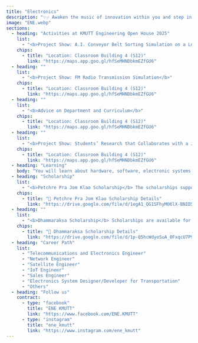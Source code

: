 ```yaml
---
title: "Electronics"
description: "✨🎶 Awaken the music of innovation within you and step into the world of Electronics Engineering at KMUTT. Create melodies with code, explore how electric circuits work, discover amazing innovations, and find new sources of inspiration. Here, you’ll see that everyday technology can become a stage for your dreams. 📡✨"
image: "ENE.webp"
sections:
  - heading: "Activities at KMUTT Engineering Open House 2025"
    list:
      - "<b>Project Show: A.I. Conveyor Belt Sorting Simulation on a Low-Code Platform</b><br>This project applies Machine Learning from the ENE Department to classify objects into two classes and subsequently handle using electronic hardware."
    chips:
      - title: "Location: Classroom Building 4 (S12)"
        link: "https://maps.app.goo.gl/hfSeMHNDbkmEZfGU6"
  - heading: ""
    list:
      - "<b>Project Show: FM Radio Transmission Simulation</b>"
    chips:
      - title: "Location: Classroom Building 4 (S12)"
        link: "https://maps.app.goo.gl/hfSeMHNDbkmEZfGU6"
  - heading: ""
    list:
      - "<b>Advice on Department and Curriculum</b>"
    chips:
      - title: "Location: Classroom Building 4 (S12)"
        link: "https://maps.app.goo.gl/hfSeMHNDbkmEZfGU6"
  - heading: ""
    list:
      - "<b>Project Show: Students’ Research that Collaborates with a Japanese University</b>"
    chips:
      - title: "Location: Classroom Building 4 (S12)"
        link: "https://maps.app.goo.gl/hfSeMHNDbkmEZfGU6"
  - heading: "Learning"
    body: "You will learn about hardware, software, electronic systems, communication systems, and reliable, secure, and fast data transmission. The curriculum covers networks of electronic devices and communication systems, related engineering design, and intelligent decision-making systems such as Machine Learning, Fiber Optic, Wireless Communication, and Embedded Systems to support the country's advanced technological development."
  - heading: "Scholarship"
    list:
      - "<b>Petchre Pra Jom Klao Scholarship</b> The scholarships support outstanding students in academic, sports, arts, leadership, and creativity. They cover tuition, 30,000 baht for equipment, and a monthly allowance of 4,000 baht."
    chips:
      - title: "📄 Petchre Pra Jom Klao Scholarship Details"
        link: "https://drive.google.com/file/d/1egA1_QG1SFhyMO6lX-BNID5oK5tFkDkN/view?usp=sharing"
  - heading: ""
    list:
      - "<b>Dhammaraksa Scholarship</b> Scholarships are available for the underprivileged in remote areas or those whose family has never studied at the tertiary level, who are ready and willing to help and support university activities by participating in and performing university-determined activities, including at least one volunteer activity each semester. Recipients will receive tuition fees according to the curriculum, a lump sum of 10,000 baht per year for educational equipment, a monthly accommodation fee of 1,500 baht, a monthly living allowance of 4,000 baht, and the right to stay in a KMUTT dormitory."
    chips:
      - title: "📄 Dhammaraksa Scholarship Details"
        link: "https://drive.google.com/file/d/1p-Q5hcWdyoSuA_0FxqcU7P9isiCcdSy3/view?usp=sharing"
  - heading: "Career Path"
    list:
      - "Telecommunications and Electronics Engineer"
      - "Network Engineer"
      - "Satellite Engineer"
      - "IoT Engineer"
      - "Sales Engineer"
      - "Electronics System Designer/Developer for Transportation"
      - "Others"
  - heading: "Follow us"
    contract:
      - type: "facebook"
        title: "ENE KMUTT"
        link: "https://www.facebook.com/ENE.KMUTT"
      - type: "instagram"
        title: "ene_kmutt"
        link: "https://www.instagram.com/ene_kmutt"
---
```


